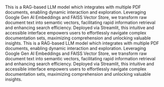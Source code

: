 This is a RAG-based LLM model which integrates with multiple PDF documents, enabling dynamic interaction and exploration. Leveraging Google Gen AI Embeddings and FAISS Vector Store, we transform raw document text into semantic vectors, facilitating rapid information retrieval and enhancing search efficiency. Deployed via Streamlit, this intuitive and accessible interface empowers users to effortlessly navigate complex documentation sets, maximizing comprehension and unlocking valuable insights.
This is a RAG-based LLM model which integrates with multiple PDF documents, enabling dynamic interaction and exploration. Leveraging Google Gen AI Embeddings and FAISS Vector Store, we transform raw document text into semantic vectors, facilitating rapid information retrieval and enhancing search efficiency. Deployed via Streamlit, this intuitive and accessible interface empowers users to effortlessly navigate complex documentation sets, maximizing comprehension and unlocking valuable insights.
